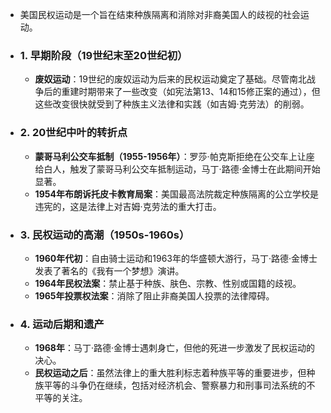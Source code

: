 - 美国民权运动是一个旨在结束种族隔离和消除对非裔美国人的歧视的社会运动。
- ### 1. 早期阶段（19世纪末至20世纪初）
	- **废奴运动**：19世纪的废奴运动为后来的民权运动奠定了基础。尽管南北战争后的重建时期带来了一些改变（如宪法第13、14和15修正案的通过），但这些改变很快就受到了种族主义法律和实践（如吉姆·克劳法）的削弱。
- ### 2. 20世纪中叶的转折点
	- **蒙哥马利公交车抵制（1955-1956年）**：罗莎·帕克斯拒绝在公交车上让座给白人，触发了蒙哥马利公交车抵制运动，马丁·路德·金博士在此期间开始显著。
	- **1954年布朗诉托皮卡教育局案**：美国最高法院裁定种族隔离的公立学校是违宪的，这是法律上对吉姆·克劳法的重大打击。
- ### 3. 民权运动的高潮（1950s-1960s）
	- **1960年代初**：自由骑士运动和1963年的华盛顿大游行，马丁·路德·金博士发表了著名的《我有一个梦想》演讲。
	- **1964年民权法案**：禁止基于种族、肤色、宗教、性别或国籍的歧视。
	- **1965年投票权法案**：消除了阻止非裔美国人投票的法律障碍。
- ### 4. 运动后期和遗产
	- **1968年**：马丁·路德·金博士遇刺身亡，但他的死进一步激发了民权运动的决心。
	- **民权运动之后**：虽然法律上的重大胜利标志着种族平等的重要进步，但种族平等的斗争仍在继续，包括对经济机会、警察暴力和刑事司法系统的不平等的关注。